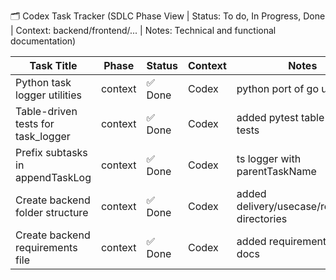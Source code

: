 🗂️ Codex Task Tracker (SDLC Phase View | Status: To do, In Progress, Done | Context: backend/frontend/... | Notes: Technical and functional documentation)


| **Task Title**                    | **Phase**                   | **Status** | **Context** | **Notes** | **Created** | **Updated** |
| --------------------------------- | --------------------------- | ---------- | ----------- | -------------------------------------------------------------- | ---------- | --------- |
| Python task logger utilities | context                   | ✅ Done        | Codex       | python port of go utilities | 2025-07-10 | 2025-07-10 |
| Table-driven tests for task_logger | context                   | ✅ Done        | Codex       | added pytest table-driven tests | 2025-07-10 | 2025-07-10 |
| Prefix subtasks in appendTaskLog | context                   | ✅ Done        | Codex       | ts logger with parentTaskName | 2025-07-10 | 2025-07-10 |
| Create backend folder structure | context                   | ✅ Done        | Codex       | added delivery/usecase/repository directories | 2025-07-10 | 2025-07-10 |
| Create backend requirements file | context                   | ✅ Done        | Codex       | added requirements.txt and docs | 2025-07-10 | 2025-07-10 |
